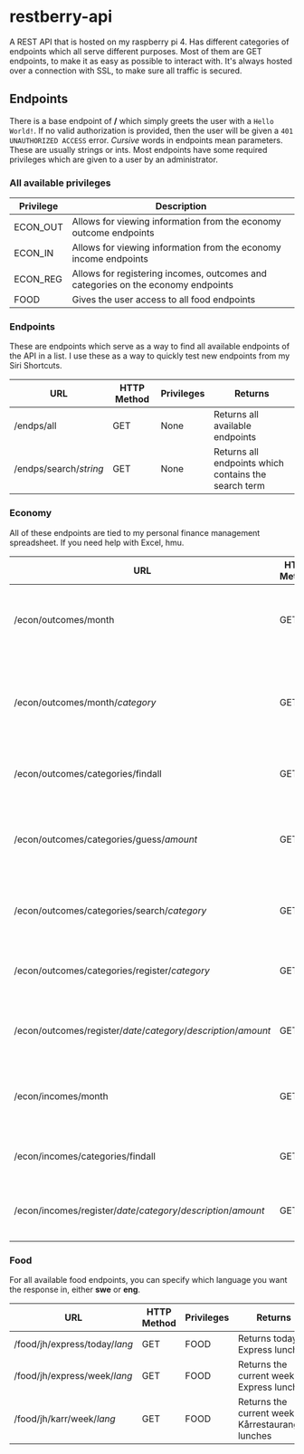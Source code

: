 # restberry-api
A REST API that is hosted on my raspberry pi 4. Has different categories of endpoints which all serve different purposes. Most of them are GET endpoints, to make it as easy as possible to interact with. It's always hosted over a connection with SSL, to make sure all traffic is secured.

## Endpoints

There is a base endpoint of **/** which simply greets the user with a `Hello World!`.
If no valid authorization is provided, then the user will be given a `401 UNAUTHORIZED ACCESS` error.
*Cursive* words in endpoints mean parameters. These are usually strings or ints. Most endpoints have some required privileges which are given to a user by an administrator.

### All available privileges

Privilege | Description
------------ | -------------
ECON_OUT | Allows for viewing information from the economy outcome endpoints
ECON_IN | Allows for viewing information from the economy income endpoints
ECON_REG | Allows for registering incomes, outcomes and categories on the economy endpoints
FOOD | Gives the user access to all food endpoints

### Endpoints

These are endpoints which serve as a way to find all available endpoints of the API in a list. I use these as a way to quickly
test new endpoints from my Siri Shortcuts.

URL | HTTP Method | Privileges | Returns
------------ | ------------- | ------------- |-------------
/endps/all | GET | None | Returns all available endpoints
/endps/search/*string* | GET | None | Returns all endpoints which contains the search term

### Economy

All of these endpoints are tied to my personal finance management spreadsheet. If you need help with Excel, hmu.

URL | HTTP Method | Privileges | Returns
------------ | ------------- | ------------- |-------------
/econ/outcomes/month | GET | ECON_OUT | Returns this month's outcome result, balance and budget
/econ/outcomes/month/*category* | GET | ECON_OUT | Returns this month's result, balance, budget and average for specific category
/econ/outcomes/categories/findall | GET | ECON_OUT | Returns all available categories for outcomes
/econ/outcomes/categories/guess/*amount* | GET | ECON_OUT | Returns a list of categories that the specified amount might be registered as
/econ/outcomes/categories/search/*category* | GET | ECON_OUT | Returns a list of categories that match the specified search string
/econ/outcomes/categories/register/*category* | GET | ECON_REG | Registers a new category to be used for outcomes
/econ/outcomes/register/*date*/*category*/*description*/*amount* | GET | ECON_REG | Registers the specified outcome to the spreadsheet
/econ/incomes/month | GET | ECON_IN | Returns this month's income result, balance and budget
/econ/incomes/categories/findall | GET | ECON_IN | Returns all available categories for incomes
/econ/incomes/register/*date*/*category*/*description*/*amount* | GET | ECON_REG | Registers the specified income to the spreadsheets

### Food

For all available food endpoints, you can specify which language you want the response in, either **swe** or **eng**.

URL | HTTP Method | Privileges | Returns
------------ | ------------- | ------------- |-------------
/food/jh/express/today/*lang* | GET | FOOD | Returns today's Express lunch
/food/jh/express/week/*lang* | GET | FOOD | Returns the current week's Express lunches
/food/jh/karr/week/*lang* | GET | FOOD | Returns the current week's Kårrestaurangen lunches
